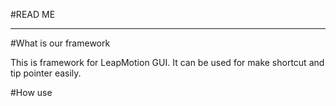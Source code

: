 #READ ME

---

#What is our framework

This is framework for LeapMotion GUI.
It can be used for make shortcut and tip pointer easily.

#How use

